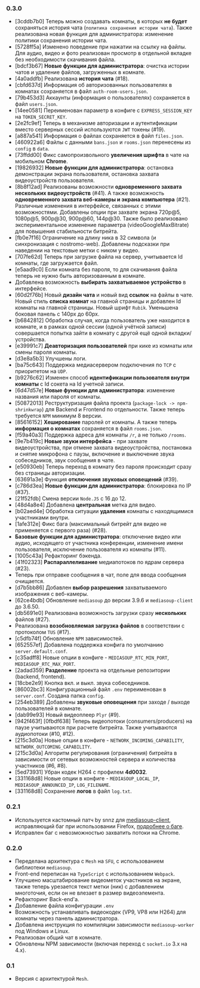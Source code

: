 ### 0.3.0

* [3cddb7b0] Теперь можно создавать комнаты, в которых **не будет** сохраняться история чата (`политика сохранения истории чата`). Также реализована новая функция для администратора: изменение политики сохранения истории чата.
* [5728ff5a] Изменено поведение при нажатии на ссылку на файлы. Для аудио, видео и фото реализован просмотр в отдельной вкладке без необходимости скачивания файла.
* [bdcf3b67] **Новые функции для администратора**: очистка истории чатов и удаление файлов, загруженных в комнате.
* [4a0addfb] Реализована **история чата** (#18).
* [cbfd637d] Информация об авторизованных пользователях в комнатах сохраняется в файл `auth-room-users.json`.
* [79b453d3] Аккаунты (информация о пользователях) сохраняется в файл `users.json`.
* [14ee0581] Переименован параметр в конфиге с `EXPRESS_SESSION_KEY` на `TOKEN_SECRET_KEY`.
* [2e2fc9ef] Теперь в механизме авторизации и аутентификации вместо серверных сессий используются `JWT` токены (#19).
* [a887a541] Информация о файлах сохраняется в файл `files.json`.
* [460922a6] Файлы с данными `bans.json` и `rooms.json` перенесены из `config` в `data`.
* [73ffdd00] Фикс самопроизвольного **увеличения шрифта** в чате на мобильном **Chrome**.
* [19826932] **Новые функции для администратора**: остановка демонстрации экрана пользователя, остановка захвата видеоустройств пользователя.
* [8b8f12ad] Реализованы возможности **одновременного захвата нескольких видеоустройств** (#41). А также возможность **одновременного захвата веб-камеры и экрана компьютера** (#21). Различные изменения в интерфейсе, связанных с этими возможностями. Добавлены опции при захвате экрана 720p@5, 1080p@5, 900p@30, 900p@60, 144p@30. Также было реализовано экспериментальное изменение параметра (videoGoogleMaxBitrate) для повышения стабильности битрейта.
* [fb0e7f16] Ограничение на длину ника в 32 символа (и синхронизация с nostromo-web). Добавлены подсказки при наведении на текстовые метки с ником у видео.
* [707fe62d] Теперь при загрузке файла на сервер, учитывается Id комнаты, где загружается файл.
* [e5aad9c0] Если комната без пароля, то для скачивания файла теперь не нужно быть авторизованным в комнате.
* Добавлена возможность **выбирать захватываемое устройство** в интерфейсе.
* [60d2f76b] Новый **дизайн чата** и новый вид **ссылок** на файлы в чате. Новый стиль **списка комнат** на главной страницы и добавлен Id комнаты на главной страницы. Новый шрифт `Rubik`. Уменьшена боковая панель с 140px до 60px.
* [b6842812] Обработка случая, когда пользователь уже находится в комнате, и в рамках одной сессии (одной учётной записи) совершается попытка зайти в комнату с другой ещё одной вкладки/устройства.
* [e39991c7] **Деавторизация пользователей** при кике из комнаты или смены пароля комнаты.
* [d3e8a5b3] Улучшены логи.
* [ba75c643] Поддержка медиасервером подключения по `TCP` с приоритетом на `UDP`.
* [b9276c62] Изменен способ **идентификации пользователя внутри комнаты** с Id сокета на Id учетной записи.
* [6d47d57e] **Новые функции для администратора**: изменение названия или пароля от комнаты.
* [50872013] Реструктуризация файла проекта (`package-lock -> npm-shrinkwrap`) для Backend и Frontend по отдельности. Также теперь требуется `NPM` минимум 8 версии.
* [85616152] **Хеширование** паролей от комнаты. А также теперь **информация о комнатах** сохраняется в файл `rooms.json`.
* [f59a40a3] Поддержка адреса для комнаты `/r`, а не только `/rooms`.
* [9e7b419c] **Новые звуки интерфейса** - при захвате видеоустройства, при отмене захвата видеоустройства, постановка и снятие микрофона с паузы, включение и выключение звука собеседников, звук сообщения в чате.
* [e50930eb] Теперь переход в комнату без пароля происходит сразу без страницы авторизации.
* [63691a3e] Функция **отключения звуковых оповещений** (#39).
* [c786d3ea] **Новые функции для администратора**: блокировка по IP (#37).
* [21f52fdb] Смена версии `Node.JS` с 16 до 12.
* [48d4a8e4] Добавлена **центральная** метка для видео.
* [b02aed4e] Обработка ситуации **удаления** комнаты с находящимися участниками внутри.
* [1afe312e] Фикс бага (максимальный битрейт для видео не применяется с первого раза) (#28).
* **Базовые функции для администратора**: отключение видео или аудио, исходящего от участника конференции, изменение имени пользователя, исключение пользователя из комнаты (#11).
* [1005c43a] Рефакторинг бэкенда.
* [41f02323] **Распараллеливание** медиапотоков по ядрам сервера (#23).
* Теперь при отправке сообщения в чат, поле для ввода сообщения очищается.
* [d7b5bb86] Добавлен **выбор разрешения** захватываемого изображения с веб-камеры.
* [62ce4bdb] Обновление `mediasoup` до версии 3.9.6 и `mediasoup-client` до 3.6.50.
* [db5691e0] Реализована возможность загрузки сразу **нескольких** файлов (#27).
* Реализована **возобновляемая загрузка файлов** в соответствии с протоколом `TUS` (#17).
* [c5dfb74f] Обновление `NPM` зависимостей.
* [652557ef] Добавлена поддержка конфига по умолчанию `server.default.conf`.
* [c35adff8] Новые опции в конфиге - `MEDIASOUP_RTC_MIN_PORT`, `MEDIASOUP_RTC_MAX_PORT`.
* [2adad359] **Разделение** проекта на отдельные репозитории (backend, frontend).
* [18cbe2e9] Кнопка вкл. и выкл. звука собеседников.
* [86002bc3] Конфигурационный файл `.env` переименован в `server.conf`. Создана папка `config`.
* [254eb389] Добавлены **звуковые оповещения** при заходе / выходе пользователей в комнате.
* [dab99e93] Новый видеоплеер `Plyr` (#9).
* [942f463f] [0fbdf638] Теперь видеопотоки (consumers/producers) на паузе учитываются при расчете битрейта. Также учитываются аудиопотоки (#10, #12).
* [215c3d0a] Новые опции в конфиге - `NETWORK_INCOMING_CAPABILITY`, `NETWORK_OUTCOMING_CAPABILITY`.
* [215c3d0a] Алгоритм регулирования (ограничения) битрейта в зависимости от сетевых возможностей сервера и количества участников (#6, #8).
* [5ed73931] Убран кодек H264 с профилем **4d0032**.
* [331168d8] Новые опции в конфиге - `MEDIASOUP_LOCAL_IP`, `MEDIASOUP_ANNOUNCED_IP`, `LOG_FILENAME`.
* [331168d8] Сохранение **логов** в файл `log.txt`.


### 0.2.1

* Используется кастомный патч by snnz для [mediasoup-client](https://gitlab.com/SgAkErRu/mediasoup-client/-/tree/3.6.36-patched), исправляющий баг при использовании Firefox, [подробнее о баге](https://github.com/versatica/mediasoup-client/pull/149).
* Исправлен баг с невозможностью захватить потоки на Chrome.

### 0.2.0

* Переделана архитектура с `Mesh` на `SFU`, с использованием библиотеки `mediasoup`.
* Front-end переписан на `TypeScript` с использованием `Webpack`.
* Улучшено масштабирование видеометок участников на экране, также теперь урезается текст метки (ник) с добавлением многоточия, если он не влезает в размер видеоэлемента.
* Рефакторинг Back-end'а.
* Добавление файла конфигурации `.env`
* Возможность устанавливать видеокодек (VP9, VP8 или H264) для комнаты через панель администратора.
* Добавлена инструкция по компиляции зависимости `mediasoup-worker` под Windows и Linux.
* Реализован общий чат в комнате.
* Обновлены NPM зависимости (включая переход с `socket.io` 3.x на 4.x).

### 0.1

* Версия с архитектурой `Mesh`.